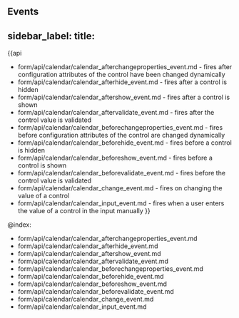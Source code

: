 Events
---
sidebar_label: 
title: 
---          

{{api
- form/api/calendar/calendar_afterchangeproperties_event.md - fires after configuration attributes of the control have been changed dynamically
- form/api/calendar/calendar_afterhide_event.md - fires after a control is hidden
- form/api/calendar/calendar_aftershow_event.md - fires after a control is shown
- form/api/calendar/calendar_aftervalidate_event.md - fires after the control value is validated
- form/api/calendar/calendar_beforechangeproperties_event.md - fires before configuration attributes of the control are changed dynamically
- form/api/calendar/calendar_beforehide_event.md - fires before a control is hidden
- form/api/calendar/calendar_beforeshow_event.md - fires before a control is shown
- form/api/calendar/calendar_beforevalidate_event.md - fires before the control value is validated
- form/api/calendar/calendar_change_event.md - fires on changing the value of a control
- form/api/calendar/calendar_input_event.md - fires when a user enters the value of a control in the input manually
}}
    
@index:
- form/api/calendar/calendar_afterchangeproperties_event.md
- form/api/calendar/calendar_afterhide_event.md
- form/api/calendar/calendar_aftershow_event.md
- form/api/calendar/calendar_aftervalidate_event.md
- form/api/calendar/calendar_beforechangeproperties_event.md
- form/api/calendar/calendar_beforehide_event.md
- form/api/calendar/calendar_beforeshow_event.md
- form/api/calendar/calendar_beforevalidate_event.md
- form/api/calendar/calendar_change_event.md
- form/api/calendar/calendar_input_event.md